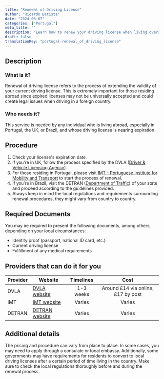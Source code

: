 ```yaml
---
title: "Renewal of Driving License"
author: "Ricardo Batista"
date: "2024-06-07"
categories: ["Portugal"]
meta_title: ""
description: "Learn how to renew your driving license when living overseas."
draft: false
translationKey: "portugal-renewal_of_driving_license"
---
```


## Description
### What is it?
Renewal of driving license refers to the process of extending the validity of your current driving license. This is extremely important for those residing abroad since expired licenses may not be universally accepted and could create legal issues when driving in a foreign country. 

### Who needs it?
This service is needed by any individual who is living abroad, especially in Portugal, the UK, or Brazil, and whose driving license is nearing expiration.

## Procedure
1. Check your license's expiration date.
2. If you're in UK, follow the process specified by the DVLA ([Driver & Vehicle Licensing Agency](https://www.gov.uk/renew-driving-licence)).
3. For those residing in Portugal, please visit [IMT - Portuguese Institute for Mobility and Transport](https://www.imt-ip.pt/) to start the process of renewal.
4. If you're in Brazil, visit the DETRAN ([Department of Traffic](http://www.detran.sp.gov.br/)) of your state and proceed according to the guidelines provided. 
5. Always keep in mind the local regulations and requirements surrounding renewal procedures, they might vary from country to country.

## Required Documents
You may be required to present the following documents, among others, depending on your local circumstances:

- Identity proof (passport, national ID card, etc.)
- Current driving license
- Fulfillment of any medical requirements

## Providers that can do it for you

| Provider        |     Website     |     Timelines    |       Cost      |
| --------------- | --------------- |  :-------------: | :-------------: |
| DVLA            |  [DVLA website](https://www.gov.uk/renew-driving-licence)      |     1-3 weeks      |  Around £14 via online, £17 by post |
| IMT      |  [IMT website](https://www.imt-ip.pt/)             |      Varies      |        Varies       |
| DETRAN  | [DETRAN website](http://www.detran.sp.gov.br/) |       Varies       |       Varies       |

## Additional details
The pricing and procedure can vary from place to place. In some cases, you may need to apply through a consulate or local embassy. Additionally, some governments may have requirements for residents to convert to local driving licenses after a certain period of time living in the country. Make sure to check the local regulations thoroughly before and during the renewal process.